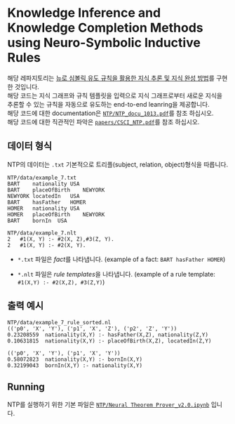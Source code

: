 # Knowledge Inference and Knowledge Completion Methods using Neuro-Symbolic Inductive Rules
해당 레파지토리는 [뉴로 심볼릭 유도 규칙을 활용한 지식 추론 및 지식 완성 방법](https://github.com/ShinWon-Chul/Neuro-Symbolic/blob/main/papers/%EB%89%B4%EB%A1%9C%20%EC%8B%AC%EB%B3%BC%EB%A6%AD%20%EA%B8%B0%EB%B0%98%20%EA%B7%9C%EC%B9%99%20%EC%9C%A0%EB%8F%84%20%EB%B0%8F%20%EC%B6%94%EB%A1%A0%20%EC%97%94%EC%A7%84%EC%9D%84%20%ED%99%9C%EC%9A%A9%ED%95%9C%20%EC%A7%80%EC%8B%9D%20%EC%99%84%EC%84%B1%20%EC%8B%9C%EC%8A%A4%ED%85%9C.pdf)를 구현한 것입니다.  
해당 코드는 지식 그래프와 규칙 템플릿을 입력으로 지식 그래프로부터 새로운 지식을 추론할 수 있는 규칙을 자동으로 유도하는 end-to-end leanring을 제공합니다.  
해당 코드에 대한 documentation은 [`NTP/NTP_docu_1013.pdf`](https://github.com/ShinWon-Chul/Neuro-Symbolic/blob/main/NTP/NTP_docu_1013.pdf)를 참조 하십시오.  
해당 코드에 대한 직관적인 파악은 [`papers/CSCI_NTP.pdf`](https://github.com/ShinWon-Chul/Neuro-Symbolic/blob/main/papers/CSCI_NTP.pdf)를 참조 하십시오.

## 데이터 형식
NTP의 데이터는 `.txt` 기본적으로 트리플(subject, relation, object)형식을 따릅니다.

```shell
NTP/data/example_7.txt
BART	nationality	USA
BART	placeOfBirth	NEWYORK
NEWYORK	locatedIn	USA
BART	hasFather	HOMER
HOMER	nationality	USA
HOMER	placeOfBirth	NEWYORK
BART	bornIn	USA
```

```shell
NTP/data/example_7.nlt
2	#1(X, Y) :- #2(X, Z),#3(Z, Y).
2	#1(X, Y) :- #2(X, Y).
```

- `*.txt` 파일은 *fact*를 나타냅니다. (example of a fact: `BART hasFather HOMER`)

- `*.nlt` 파일은 *rule templates*을 나타냅니다. (example of a rule template: `#1(X,Y) :- #2(X,Z), #3(Z,Y)`)

## 출력 예시
```shell
NTP/data/example_7_rule_sorted.nl
(('p0', 'X', 'Y'), ('p1', 'X', 'Z'), ('p2', 'Z', 'Y'))
0.23208559	nationality(X,Y) :- hasFather(X,Z), nationality(Z,Y)
0.10631815	nationality(X,Y) :- placeOfBirth(X,Z), locatedIn(Z,Y)

(('p0', 'X', 'Y'), ('p1', 'X', 'Y'))
0.58072823	nationality(X,Y) :- bornIn(X,Y)
0.32199043	bornIn(X,Y) :- nationality(X,Y)
```



## Running

NTP를 실행하기 위한 기본 파일은 [`NTP/Neural Theorem Prover_v2.0.ipynb`](https://github.com/ShinWon-Chul/Neuro-Symbolic/blob/main/NTP/Neural%20Theorem%20Prover_v2.0.ipynb) 입니다.